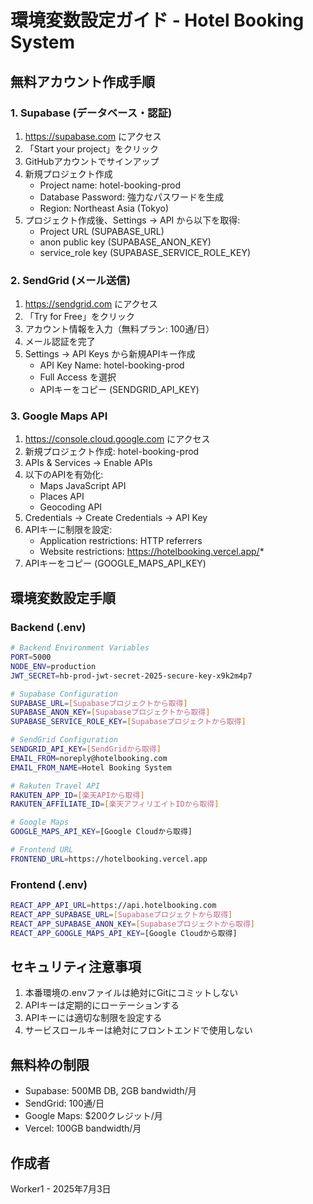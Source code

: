 # 環境変数設定ガイド - Hotel Booking System

## 無料アカウント作成手順

### 1. Supabase (データベース・認証)
1. https://supabase.com にアクセス
2. 「Start your project」をクリック
3. GitHubアカウントでサインアップ
4. 新規プロジェクト作成
   - Project name: hotel-booking-prod
   - Database Password: 強力なパスワードを生成
   - Region: Northeast Asia (Tokyo)
5. プロジェクト作成後、Settings → API から以下を取得:
   - Project URL (SUPABASE_URL)
   - anon public key (SUPABASE_ANON_KEY)
   - service_role key (SUPABASE_SERVICE_ROLE_KEY)

### 2. SendGrid (メール送信)
1. https://sendgrid.com にアクセス
2. 「Try for Free」をクリック
3. アカウント情報を入力（無料プラン: 100通/日）
4. メール認証を完了
5. Settings → API Keys から新規APIキー作成
   - API Key Name: hotel-booking-prod
   - Full Access を選択
   - APIキーをコピー (SENDGRID_API_KEY)

### 3. Google Maps API
1. https://console.cloud.google.com にアクセス
2. 新規プロジェクト作成: hotel-booking-prod
3. APIs & Services → Enable APIs
4. 以下のAPIを有効化:
   - Maps JavaScript API
   - Places API
   - Geocoding API
5. Credentials → Create Credentials → API Key
6. APIキーに制限を設定:
   - Application restrictions: HTTP referrers
   - Website restrictions: https://hotelbooking.vercel.app/*
7. APIキーをコピー (GOOGLE_MAPS_API_KEY)

## 環境変数設定手順

### Backend (.env)
```bash
# Backend Environment Variables
PORT=5000
NODE_ENV=production
JWT_SECRET=hb-prod-jwt-secret-2025-secure-key-x9k2m4p7

# Supabase Configuration
SUPABASE_URL=[Supabaseプロジェクトから取得]
SUPABASE_ANON_KEY=[Supabaseプロジェクトから取得]
SUPABASE_SERVICE_ROLE_KEY=[Supabaseプロジェクトから取得]

# SendGrid Configuration
SENDGRID_API_KEY=[SendGridから取得]
EMAIL_FROM=noreply@hotelbooking.com
EMAIL_FROM_NAME=Hotel Booking System

# Rakuten Travel API
RAKUTEN_APP_ID=[楽天APIから取得]
RAKUTEN_AFFILIATE_ID=[楽天アフィリエイトIDから取得]

# Google Maps
GOOGLE_MAPS_API_KEY=[Google Cloudから取得]

# Frontend URL
FRONTEND_URL=https://hotelbooking.vercel.app
```

### Frontend (.env)
```bash
REACT_APP_API_URL=https://api.hotelbooking.com
REACT_APP_SUPABASE_URL=[Supabaseプロジェクトから取得]
REACT_APP_SUPABASE_ANON_KEY=[Supabaseプロジェクトから取得]
REACT_APP_GOOGLE_MAPS_API_KEY=[Google Cloudから取得]
```

## セキュリティ注意事項
1. 本番環境の.envファイルは絶対にGitにコミットしない
2. APIキーは定期的にローテーションする
3. APIキーには適切な制限を設定する
4. サービスロールキーは絶対にフロントエンドで使用しない

## 無料枠の制限
- Supabase: 500MB DB, 2GB bandwidth/月
- SendGrid: 100通/日
- Google Maps: $200クレジット/月
- Vercel: 100GB bandwidth/月

## 作成者
Worker1 - 2025年7月3日